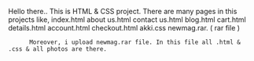 Hello there..
          This is HTML & CSS project. There are many pages in this projects
          like,
            index.html
            about us.html
            contact us.html
            blog.html
            cart.html
            details.html
            account.html
            checkout.html
            akki.css
            newmag.rar.  ( rar file )

          Moreover, i upload newmag.rar file. In this file all .html & .css & all photos are there.
